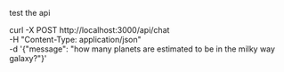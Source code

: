 test the api

curl -X POST http://localhost:3000/api/chat \
 -H "Content-Type: application/json" \
 -d '{"message": "how many planets are estimated to be in the milky way galaxy?"}'
